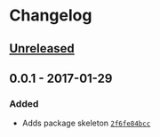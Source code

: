 # Changelog

## [Unreleased]

## 0.0.1 - 2017-01-29

### Added
- Adds package skeleton [`2f6fe84bcc`](https://github.com/coconutcraig/laravel-postmark/commit/2f6fe84bcc)

[Unreleased]: https://github.com/coconutcraig/laravel-postmark/compare/v0.0.1...HEAD